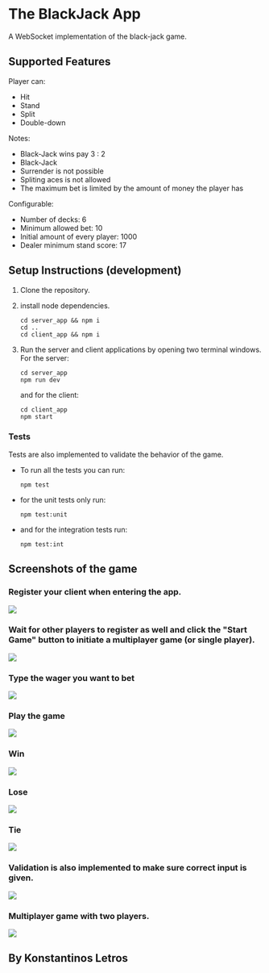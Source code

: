 # The BlackJack App

A WebSocket implementation of the black-jack game.

## Supported Features

Player can:
 - Hit
 - Stand
 - Split
 - Double-down

Notes:
 - Black-Jack wins pay 3 : 2
 - Black-Jack
 - Surrender is not possible
 - Spliting aces is not allowed
 - The maximum bet is limited by the amount of money the player has

 Configurable:
 -  Number of decks: 6
 -  Minimum allowed bet: 10
 -  Initial amount of every player: 1000
 -  Dealer minimum stand score: 17

## Setup Instructions (development)

1. Clone the repository.
2. install node dependencies.

    ```
    cd server_app && npm i
    cd ..
    cd client_app && npm i 
    ```

3. Run the server and client applications by opening two terminal windows. For the server:
    ```
    cd server_app
    npm run dev
    ```
    and for the client:
    ```
    cd client_app
    npm start
    ```
### Tests

Tests are also implemented to validate the behavior of the game.

- To run all the tests you can run:

    ```
    npm test
    ```

 - for the unit tests only run:
    
    ```
    npm test:unit
    ```
-  and for the integration tests run:
    ```
    npm test:int
    ```

## Screenshots of the game
 
### Register your client when entering the app.
![](screenshots/startpage.png)

### Wait for other players to register as well and click the "Start Game" button to initiate a multiplayer game (or single player).
![](screenshots/startgame.png)

### Type the wager you want to bet
![](screenshots/bet.png)

### Play the game
![](screenshots/hitstanddouble.png)

### Win
![](screenshots/win.png)

### Lose
![](screenshots/lose.png)

### Tie
![](screenshots/tie.png)

### Validation is also implemented to make sure correct input is given.
![](screenshots/wrongbet.png)

### Multiplayer game with two players.
![](screenshots/two_players.png)


## By Konstantinos Letros
